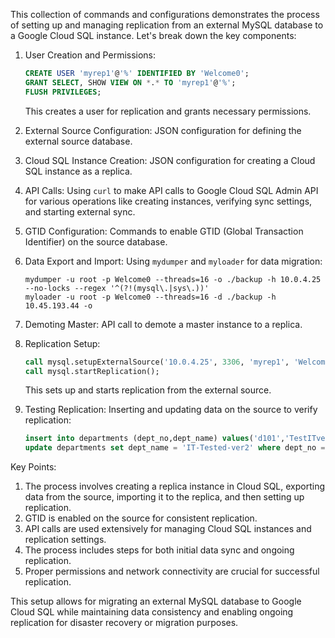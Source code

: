 This collection of commands and configurations demonstrates the process of setting up and managing replication from an external MySQL database to a Google Cloud SQL instance. Let's break down the key components:

1. User Creation and Permissions:
   ```sql
   CREATE USER 'myrep1'@'%' IDENTIFIED BY 'Welcome0';
   GRANT SELECT, SHOW VIEW ON *.* TO 'myrep1'@'%';
   FLUSH PRIVILEGES;
   ```
   This creates a user for replication and grants necessary permissions.

2. External Source Configuration:
   JSON configuration for defining the external source database.

3. Cloud SQL Instance Creation:
   JSON configuration for creating a Cloud SQL instance as a replica.

4. API Calls:
   Using `curl` to make API calls to Google Cloud SQL Admin API for various operations like creating instances, verifying sync settings, and starting external sync.

5. GTID Configuration:
   Commands to enable GTID (Global Transaction Identifier) on the source database.

6. Data Export and Import:
   Using `mydumper` and `myloader` for data migration:
   ```
   mydumper -u root -p Welcome0 --threads=16 -o ./backup -h 10.0.4.25 --no-locks --regex '^(?!(mysql\.|sys\.))'
   myloader -u root -p Welcome0 --threads=16 -d ./backup -h 10.45.193.44 -o
   ```

7. Demoting Master:
   API call to demote a master instance to a replica.

8. Replication Setup:
   ```sql
   call mysql.setupExternalSource('10.0.4.25', 3306, 'myrep1', 'Welcome0', 'binlog.000006', 157, false, false);
   call mysql.startReplication();
   ```
   This sets up and starts replication from the external source.

9. Testing Replication:
   Inserting and updating data on the source to verify replication:
   ```sql
   insert into departments (dept_no,dept_name) values('d101','TestITver2');
   update departments set dept_name = 'IT-Tested-ver2' where dept_no = 'd101';
   ```

Key Points:
1. The process involves creating a replica instance in Cloud SQL, exporting data from the source, importing it to the replica, and then setting up replication.
2. GTID is enabled on the source for consistent replication.
3. API calls are used extensively for managing Cloud SQL instances and replication settings.
4. The process includes steps for both initial data sync and ongoing replication.
5. Proper permissions and network connectivity are crucial for successful replication.

This setup allows for migrating an external MySQL database to Google Cloud SQL while maintaining data consistency and enabling ongoing replication for disaster recovery or migration purposes.

